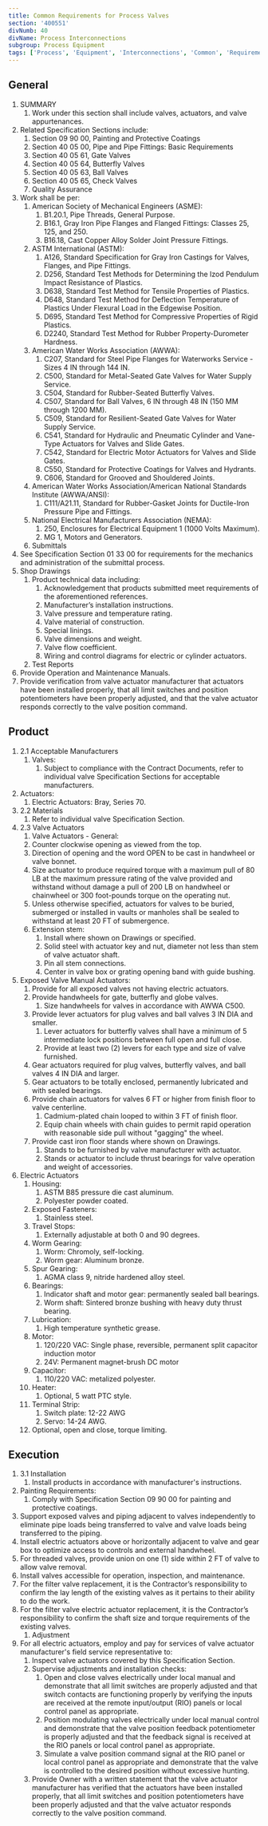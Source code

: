 ```yaml
---
title: Common Requirements for Process Valves
section: '400551'
divNumb: 40
divName: Process Interconnections
subgroup: Process Equipment
tags: ['Process', 'Equipment', 'Interconnections', 'Common', 'Requirements', 'Valves']
---
```


## General

1. SUMMARY
   1. Work under this section shall include valves, actuators, and valve appurtenances.
2. Related Specification Sections include:
	1. Section 09 90 00, Painting and Protective Coatings
	2. Section 40 05 00, Pipe and Pipe Fittings: Basic Requirements
	3. Section 40 05 61, Gate Valves
	4. Section 40 05 64, Butterfly Valves
	5. Section 40 05 63, Ball Valves
	6. Section 40 05 65, Check Valves
	7. Quality Assurance
3. Work shall be per:
	1. American Society of Mechanical Engineers (ASME):
		1. B1.20.1, Pipe Threads, General Purpose.
		2. B16.1, Gray Iron Pipe Flanges and Flanged Fittings: Classes 25, 125, and 250.
		3. B16.18, Cast Copper Alloy Solder Joint Pressure Fittings.
	2. ASTM International (ASTM):
		1. A126, Standard Specification for Gray Iron Castings for Valves, Flanges, and Pipe Fittings.
		2. D256, Standard Test Methods for Determining the Izod Pendulum Impact Resistance of Plastics.
		3. D638, Standard Test Method for Tensile Properties of Plastics.
		4. D648, Standard Test Method for Deflection Temperature of Plastics Under Flexural Load in the Edgewise Position.
		5. D695, Standard Test Method for Compressive Properties of Rigid Plastics.
		6. D2240, Standard Test Method for Rubber Property-Durometer Hardness.
	3. American Water Works Association (AWWA):
		1. C207, Standard for Steel Pipe Flanges for Waterworks Service - Sizes 4 IN through 144 IN.
		2. C500, Standard for Metal-Seated Gate Valves for Water Supply Service.
		3. C504, Standard for Rubber-Seated Butterfly Valves.
		4. C507, Standard for Ball Valves, 6 IN through 48 IN (150 MM through 1200 MM).
		5. C509, Standard for Resilient-Seated Gate Valves for Water Supply Service.
		6. C541, Standard for Hydraulic and Pneumatic Cylinder and Vane-Type Actuators for Valves and Slide Gates.
		7. C542, Standard for Electric Motor Actuators for Valves and Slide Gates.
		8. C550, Standard for Protective Coatings for Valves and Hydrants.
		9. C606, Standard for Grooved and Shouldered Joints.
	4. American Water Works Association/American National Standards Institute (AWWA/ANSI):
		1. C111/A21.11, Standard for Rubber-Gasket Joints for Ductile-Iron Pressure Pipe and Fittings.
	5. National Electrical Manufacturers Association (NEMA): 
		1. 250, Enclosures for Electrical Equipment 1 (1000 Volts Maximum).
		2. MG 1, Motors and Generators.
	6. Submittals
4. See Specification Section 01 33 00 for requirements for the mechanics and administration of the submittal process.
5. Shop Drawings
	1. Product technical data including:
		1. Acknowledgement that products submitted meet requirements of the aforementioned references. 
		2. Manufacturer’s installation instructions.
		3. Valve pressure and temperature rating.
		4. Valve material of construction.
		5. Special linings.
		6. Valve dimensions and weight.
		7. Valve flow coefficient.
		8. Wiring and control diagrams for electric or cylinder actuators.
	2. Test Reports
6. Provide Operation and Maintenance Manuals.
7. Provide verification from valve actuator manufacturer that actuators have been installed properly, that all limit switches and position potentiometers have been properly adjusted, and that the valve actuator responds correctly to the valve position command. 
## Product
1. 2.1 Acceptable Manufacturers
   1. Valves:
      1. Subject to compliance with the Contract Documents, refer to individual valve Specification Sections for acceptable manufacturers.
2. Actuators:
	1. Electric Actuators: Bray, Series 70.
1. 2.2 Materials
   1. Refer to individual valve Specification Section.
1. 2.3 Valve Actuators
   1. Valve Actuators - General:
	1. Counter clockwise opening as viewed from the top.
	2. Direction of opening and the word OPEN to be cast in handwheel or valve bonnet.
	3. Size actuator to produce required torque with a maximum pull of 80 LB at the maximum pressure rating of the valve provided and withstand without damage a pull of 200 LB on handwheel or chainwheel or 300 foot-pounds torque on the operating nut.
	4. Unless otherwise specified, actuators for valves to be buried, submerged or installed in vaults or manholes shall be sealed to withstand at least 20 FT of submergence.
	5. Extension stem:
		1. Install where shown on Drawings or specified.
		2. Solid steel with actuator key and nut, diameter not less than stem of valve actuator shaft.
		3. Pin all stem connections.
		4. Center in valve box or grating opening band with guide bushing.
2. Exposed Valve Manual Actuators:
	1. Provide for all exposed valves not having electric actuators.
	2. Provide handwheels for gate, butterfly and globe valves.
		1. Size handwheels for valves in accordance with AWWA C500.
	3. Provide lever actuators for plug valves and ball valves 3 IN DIA and smaller.
		1. Lever actuators for butterfly valves shall have a minimum of 5 intermediate lock positions between full open and full close.
		2. Provide at least two (2) levers for each type and size of valve furnished.
	4. Gear actuators required for plug valves, butterfly valves, and ball valves 4 IN DIA and larger.
	5. Gear actuators to be totally enclosed, permanently lubricated and with sealed bearings.
	6. Provide chain actuators for valves 6 FT or higher from finish floor to valve centerline.
		1. Cadmium-plated chain looped to within 3 FT of finish floor.
		2. Equip chain wheels with chain guides to permit rapid operation with reasonable side pull without "gagging" the wheel.
	7. Provide cast iron floor stands where shown on Drawings.
		1. Stands to be furnished by valve manufacturer with actuator.
		2. Stands or actuator to include thrust bearings for valve operation and weight of accessories.
3. Electric Actuators
	1. Housing: 
		1. ASTM B85 pressure die cast aluminum.
		2. Polyester powder coated.
	2. Exposed Fasteners:
		1. Stainless steel.
	3. Travel Stops:
		1. Externally adjustable at both 0 and 90 degrees.
	4. Worm Gearing:
		1. Worm: Chromoly, self-locking.
		2. Worm gear: Aluminum bronze.
	5. Spur Gearing:
		1. AGMA class 9, nitride hardened alloy steel.
	6. Bearings:
		1. Indicator shaft and motor gear: permanently sealed ball bearings.
		2. Worm shaft: Sintered bronze bushing with heavy duty thrust bearing.
	7. Lubrication: 
		1. High temperature synthetic grease.
	8. Motor:
		1. 120/220 VAC: Single phase, reversible, permanent split capacitor induction motor
		2. 24V: Permanent magnet-brush DC motor
	9. Capacitor:
		1. 110/220 VAC: metalized polyester.
	10. Heater: 
		1. Optional, 5 watt PTC style.
	11. Terminal Strip:
		1. Switch plate: 12-22 AWG
		2. Servo: 14-24 AWG.
	12. Optional, open and close, torque limiting.


## Execution

1. 3.1 Installation
   1. Install products in accordance with manufacturer's instructions.
2. Painting Requirements:
      1. Comply with Specification Section 09 90 00 for painting and protective coatings.
3. Support exposed valves and piping adjacent to valves independently to eliminate pipe loads being transferred to valve and valve loads being transferred to the piping.
4. Install electric actuators above or horizontally adjacent to valve and gear box to optimize access to controls and external handwheel.
5. For threaded valves, provide union on one (1) side within 2 FT of valve to allow valve removal.
6. Install valves accessible for operation, inspection, and maintenance.
7. For the filter valve replacement, it is the Contractor’s responsibility to confirm the lay length of the existing valves as it pertains to their ability to do the work.
8. For the filter valve electric actuator replacement, it is the Contractor’s responsibility to confirm the shaft size and torque requirements of the existing valves.
	1. Adjustment
9. For all electric actuators, employ and pay for services of valve actuator manufacturer's field service representative to:
	1. Inspect valve actuators covered by this Specification Section.
	2. Supervise adjustments and installation checks:
		1. Open and close valves electrically under local manual and demonstrate that all limit switches are properly adjusted and that switch contacts are functioning properly by verifying the inputs are received at the remote input/output (RIO) panels or local control panel as appropriate.
		2. Position modulating valves electrically under local manual control and demonstrate that the valve position feedback potentiometer is properly adjusted and that the feedback signal is received at the RIO panels or local control panel as appropriate.
		3. Simulate a valve position command signal at the RIO panel or local control panel as appropriate and demonstrate that the valve is controlled to the desired position without excessive hunting.
	3. Provide Owner with a written statement that the valve actuator manufacturer has verified that the actuators have been installed properly, that all limit switches and position potentiometers have been properly adjusted and that the valve actuator responds correctly to the valve position command.


